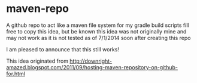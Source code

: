 maven-repo
==========

A github repo to act like a maven file system for my gradle build scripts fill free to copy this idea, but be known this idea was not originally mine and may not work as it is not tested as of 7/1/2014 soon after creating this repo

I am pleased to announce that this still works!

This idea originated from http://downright-amazed.blogspot.com/2011/09/hosting-maven-repository-on-github-for.html
